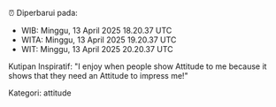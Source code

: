 ⏰ Diperbarui pada:
- WIB: Minggu, 13 April 2025 18.20.37 UTC
- WITA: Minggu, 13 April 2025 19.20.37 UTC
- WIT: Minggu, 13 April 2025 20.20.37 UTC

Kutipan Inspiratif:
"I enjoy when people show Attitude to me because it shows that they need an Attitude to impress me!"


Kategori: attitude

